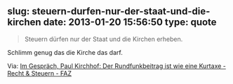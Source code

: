 slug: steuern-durfen-nur-der-staat-und-die-kirchen
date: 2013-01-20 15:56:50
type: quote
---

> Steuern dürfen nur der Staat und die Kirchen erheben.

Schlimm genug das die Kirche das darf.

 Via: [Im Gespräch, Paul Kirchhof: Der Rundfunkbeitrag ist wie eine Kurtaxe - Recht & Steuern - FAZ](http://www.faz.net/aktuell/wirtschaft/recht-steuern/im-gespraech-paul-kirchhof-der-rundfunkbeitrag-ist-wie-eine-kurtaxe-12030778.html)
